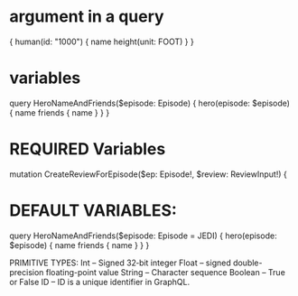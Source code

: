 
# argument in a query

{
  human(id: "1000") {
    name
    height(unit: FOOT)
  }
}

# variables 

query HeroNameAndFriends($episode: Episode) {
  hero(episode: $episode) {
    name
    friends {
      name
    }
  }
}

# REQUIRED Variables
mutation CreateReviewForEpisode($ep: Episode!, $review: ReviewInput!) {


# DEFAULT VARIABLES:

query HeroNameAndFriends($episode: Episode = JEDI) {
  hero(episode: $episode) {
    name
    friends {
      name
    }
  }
}

PRIMITIVE TYPES:
Int – Signed 32‐bit integer
Float – signed double-precision floating-point value
String – Character sequence
Boolean – True or False
ID – ID is a unique identifier in GraphQL.